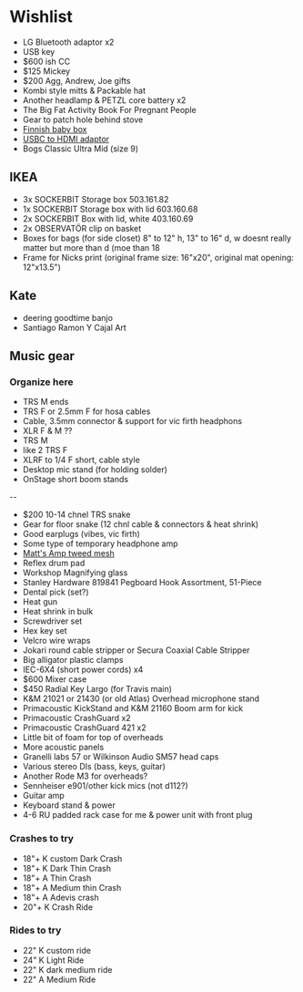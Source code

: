 # Wishlist

- LG Bluetooth adaptor x2
- USB key
- $600 ish CC
- $125 Mickey
- $200 Agg, Andrew, Joe gifts
- Kombi style mitts & Packable hat
- Another headlamp & PETZL core battery x2
- The Big Fat Activity Book For Pregnant People
- Gear to patch hole behind stove
- [Finnish baby box](https://www.finnishbabybox.com/en/)
- [USBC to HDMI adaptor](https://www.amazon.ca/Adaptor%EF%BC%8C-Multiport-Charging-ChromeBook-Converter/dp/B07G82ZW1D/)
- Bogs Classic Ultra Mid (size 9)

## IKEA

- 3x SOCKERBIT Storage box 503.161.82
- 1x SOCKERBIT Storage box with lid 603.160.68
- 2x SOCKERBIT Box with lid, white 403.160.69
- 2x OBSERVATÖR clip on basket
- Boxes for bags (for side closet) 8" to 12" h, 13" to 16" d, w doesnt really matter but more than d (moe than 18
- Frame for Nicks print (original frame size: 16"x20", original mat opening: 12"x13.5")

## Kate

- deering goodtime banjo
- Santiago Ramon Y Cajal Art

## Music gear

### Organize here

- TRS M ends
- TRS F or 2.5mm F for hosa cables
- Cable, 3.5mm connector & support for vic firth headphons
- XLR F & M ??
- TRS M
- like 2 TRS F
- XLRF to 1/4 F short, cable style
- Desktop mic stand (for holding solder)
- OnStage short boom stands

--

- $200 10-14 chnel TRS snake
- Gear for floor snake (12 chnl cable & connectors & heat shrink)
- Good earplugs (vibes, vic firth)
- Some type of temporary headphone amp
- [Matt's Amp tweed mesh](https://nextgenguitars.ca/categories/cab-case-parts/grill-cloth-piping.html)
- Reflex drum pad
- Workshop Magnifying glass
- Stanley Hardware 819841 Pegboard Hook Assortment, 51-Piece
- Dental pick (set?)
- Heat gun
- Heat shrink in bulk
- Screwdriver set
- Hex key set
- Velcro wire wraps
- Jokari round cable stripper or Secura Coaxial Cable Stripper
- Big alligator plastic clamps
- IEC-6X4 (short power cords) x4
- $600 Mixer case
- $450 Radial Key Largo (for Travis main)
- K&M 21021 or 21430 (or old Atlas) Overhead microphone stand
- Primacoustic KickStand and K&M 21160 Boom arm for kick
- Primacoustic CrashGuard x2
- Primacoustic CrashGuard 421 x2
- Little bit of foam for top of overheads
- More acoustic panels
- Granelli labs 57 or Wilkinson Audio SM57 head caps
- Various stereo DIs (bass, keys, guitar)
- Another Rode M3 for overheads?
- Sennheiser e901/other kick mics (not d112?)
- Guitar amp
- Keyboard stand & power
- 4-6 RU padded rack case for me & power unit with front plug

### Crashes to try

- 18"+ K custom Dark Crash
- 18"+ K Dark Thin Crash
- 18"+ A Thin Crash
- 18"+ A Medium thin Crash
- 18"+ A Adevis crash
- 20"+ K Crash Ride

### Rides to try

- 22" K custom ride
- 24" K Light Ride
- 22" K dark medium ride
- 22" A Medium Ride
